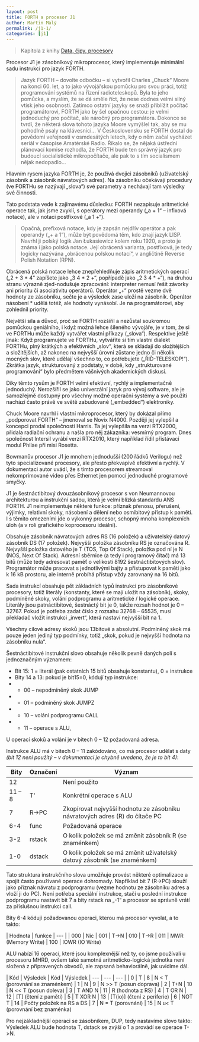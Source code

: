 ```yaml
---
layout: post
title: FORTH a procesor J1
author: Martin Malý
permalink: /j1-1/
categories: [j1]
---
```


> Kapitola z knihy [Data, čipy, procesory](https://datacipy.cz)

Procesor J1 je zásobníkový mikroprocesor, který implementuje minimální sadu instrukcí pro jazyk FORTH.

> Jazyk FORTH – dovolte odbočku – si vytvořil Charles „Chuck“ Moore na konci 60. let, a to jako vývojářskou pomůcku pro svou práci, totiž programování systémů na řízení radioteleskopů. Byla to jeho pomůcka, a myslím, že se dá směle říct, že nese dodnes velmi silný vtisk jeho osobnosti. Zatímco ostatní jazyky se snaží přiblížit počítač programátorovi, FORTH jako by šel opačnou cestou: je velmi jednoduchý pro počítač, ale náročný pro programátora. Dokonce se tvrdí, že některá slova tohoto jazyka Moore vymýšlel tak, aby se mu pohodlně psaly na klávesnici... V Československu se FORTH dostal do povědomí veřejnosti v osmdesátých letech, kdy o něm začal vycházet seriál v časopise Amatérské Radio. Říkalo se, že nějaká ústřední plánovací komise rozhodla, že FORTH bude ten správný jazyk pro budoucí socialistické mikropočítače, ale pak to s tím socialismem nějak nedopadlo...

Hlavním rysem jazyka FORTH je, že používá dvojici zásobníků (uživatelský zásobník a zásobník návratových adres). Na zásobníku očekávají procedury (ve FORTHu se nazývají „slova“) své parametry a nechávají tam výsledky své činnosti. 

Tato podstata vede k zajímavému důsledku: FORTH nezapisuje aritmetické operace tak, jak jsme zvyklí, s operátory mezi operandy („a + 1“ – infixová notace), ale v notaci postfixové („a 1 +“).

> Opačná, prefixová notace, kdy je zapsán nejdřív operátor a pak operandy („+ a 1“), může být povědomá těm, kdo znají jazyk LISP. Navrhl ji polský logik Jan Łukasiewicz kolem roku 1920, a proto je známa i jako polská notace. Její obrácená varianta, postfixová, je tedy logicky nazývána „obrácenou polskou notací“, v angličtině Reverse Polish Notation (RPN).

Obrácená polská notace lehce znepřehledňuje zápis aritmetických operací („2 + 3 * 4“ zapíšete jako „3 4 * 2 +“, popřípadě jako „2 3 4 * +“), na druhou stranu výrazně zjed-nodušuje zpracování: interpreter nemusí řešit závorky ani prioritu či asociativitu operátorů. Operátor „+“ prostě vezme dvě hodnoty ze zásobníku, sečte je a výsledek zase uloží na zásobník. Operátor násobení * udělá totéž, ale hodnoty vynásobí. Je na programátorovi, aby zohlednil priority.

Největší síla a důvod, proč se FORTH rozšířil a nezůstal soukromou pomůckou geniálního, i když možná lehce šíleného vývojáře, je v tom, že si ve FORTHu může každý vytvářet vlastní příkazy („slova“). Respektive ještě jinak: Když programujete ve FORTHu, vytváříte si tím vlastní dialekt FORTHu, plný krátkých a efektivních „slov“, která se skládají do složitějších a složitějších, až nakonec na nejvyšší úrovni zůstane jedno či několik mocných slov, které udělají všechno to, co potřebujete („ŘIĎ-TELESKOP!“). Zkrátka jazyk, strukturovaný z podstaty, v době, kdy „strukturované programování“ bylo předmětem vášnivých akademických diskusí.

Díky těmto rysům je FORTH velmi efektivní, rychlý a implementačně jednoduchý. Nerozšířil se jako univerzální jazyk pro vývoj software, ale je samozřejmě dostupný pro všechny možné operační systémy a své použití nachází často právě ve světě zabudované („embedded“) elektroniky. 

Chuck Moore navrhl i vlastní mikroprocesor, který by dokázal přímo „podporovat FORTH“ – jmenoval se Novix N4000. Později jej vylepšil a koncepci prodal společnosti Harris. Ta jej vylepšila na verzi RTX2000, přidala radiační ochranu a našla pro něj zákazníka: vesmírný program. Dnes společnost Intersil vyrábí verzi RTX2010, který například řídil přistávací modul Philae při misi Rosetta.

Bowmanův procesor J1 je mnohem jednodušší (200 řádků Verilogu) než tyto specializované procesory, ale přesto překvapivě efektivní a rychlý. V dokumentaci autor uvádí, že s tímto procesorem streamoval nekomprimované video přes Ethernet jen pomocí jednoduché programové smyčky. 

J1 je šestnáctibitový dvouzásobníkový procesor s von Neumannovou architekturou a instrukční sadou, která je velmi blízká standardu ANS FORTH. J1 neimplementuje některé funkce: příznak přenosu, přerušení, výjimky, relativní skoky, násobení a dělení nebo osmibitový přístup k paměti. I s těmito omezeními jde o výkonný procesor, schopný mnoha komplexních úloh (a v roli grafického koprocesoru ideální).

Obsahuje zásobník návratových adres RS (16 položek) a uživatelský datový zásobník DS (17 položek). Nejvyšší položka zásobníku RS je označována R. Nejvyšší položka datového je T (TOS, Top Of Stack), položka pod ní je N (NOS, Next Of Stack).
Adresní sběrnice (a tedy i programový čítač) má 13 bitů (může tedy adresovat paměť o velikosti 8192 šestnáctibitových slov). Programátor může pracovat s jednotlivými bajty a přistupovat k paměti jako k 16 kB prostoru, ale interně probíhá přístup vždy zarovnaný na 16 bitů.

Sada instrukcí obsahuje pět základních typů instrukcí pro zásobníkové procesory, totiž literály (konstanty, které se mají uložit na zásobník), skoky, podmíněné skoky, volání podprogramu a aritmetické / logické operace.
Literály jsou patnáctibitové, šestnáctý bit je 0, takže rozsah hodnot je 0 – 32767. Pokud je potřeba zadat číslo z rozsahu 32768 – 65535, musí překladač vložit instrukci „invert“, která nastaví nejvyšší bit na 1.

Všechny cílové adresy skoků jsou 13bitové a absolutní. Podmíněný skok má pouze jeden jediný typ podmínky, totiž „skok, pokud je nejvyšší hodnota na zásobníku nula“.

Šestnáctibitové instrukční slovo obsahuje několik pevně daných polí s jednoznačným významem:

- Bit 15: 1 = literál (pak ostatních 15 bitů obsahuje konstantu), 0 = instrukce
- Bity 14 a 13: pokud je bit15=0, kódují typ instrukce:
- - 00 – nepodmíněný skok JUMP
- - 01 – podmíněný skok JUMPZ
- - 10 – volání podprogramu CALL
- - 11 – operace s ALU,

U operací skoků a volání je v bitech 0 – 12 požadovaná adresa.

Instrukce ALU má v bitech 0 – 11 zakódováno, co má procesor udělat s daty _(bit 12 není použitý – v dokumentaci je chybně uvedeno, že je to bit 4)_:

| Bity | Označení | Význam
| --- | --- | ---
| 12 |	| Není použito
|11 – 8 | T‘ | Konkrétní operace s ALU
|7 | R->PC | Zkopírovat nejvyšší hodnotu ze zásobníku návratových adres (R) do čítače PC
|6-4 | func | Požadovaná operace
|3-2 | rstack | O kolik položek se má změnit zásobník R (se znaménkem)
|1-0 | dstack | O kolik položek se má změnit uživatelský datový zásobník (se znaménkem)

Tato struktura instrukčního slova umožňuje provést některé optimalizace a spojit často používané operace dohromady. Například bit 7 (R->PC) slouží jako příznak návratu z podprogramu (vezme hodnotu ze zásobníku adres a vloží ji do PC). Není potřeba speciální instrukce, stačí u poslední instrukce podprogramu nastavit bit 7 a bity rstack na „-1“ a procesor se správně vrátí za příslušnou instrukci call.

Bity 6-4 kódují požadovanou operaci, kterou má procesor vyvolat, a to takto:

| Hodnota  | funkce
| --- | 
| 000 | Nic
| 001 | T->N
| 010 | T->R
| 011 | MWR (Memory Write)
| 100 | IOWR (IO Write)

ALU nabízí 16 operací, které jsou komplexnější než ty, co jsme používali u procesoru MHRD, ovšem také samotná aritmeticko-logická jednotka není složená z připravených obvodů, ale zapsaná behaviorálně, jak uvidíme dál.

| Kód | Výsledek | Kód | Výsledek
| --- | --- | --- |
| 0 | T | 8 | N < T (porovnání se znaménkem)
| 1 | N | 9 | N >> T (posun doprava)
| 2 | T+N | 10 | N << T (posun doleva)
| 3 | T AND N | 11 | R (hodnota z RS)
| 4 | T OR N | 12 | [T]  (čtení z paměti)
| 5 | T XOR N | 13 | [T(io)]  (čtení z periferie)
| 6 | NOT T | 14 | Počty položek na RS a DS
| 7 | N = T (porovnání) | 15 | N u< T (porovnání bez znaménka)

Pro nejzákladnější operaci se zásobníkem, DUP, tedy nastavíme slovo takto: Výsledek ALU bude hodnota T, dstack se zvýší o 1 a provádí se operace T->N.